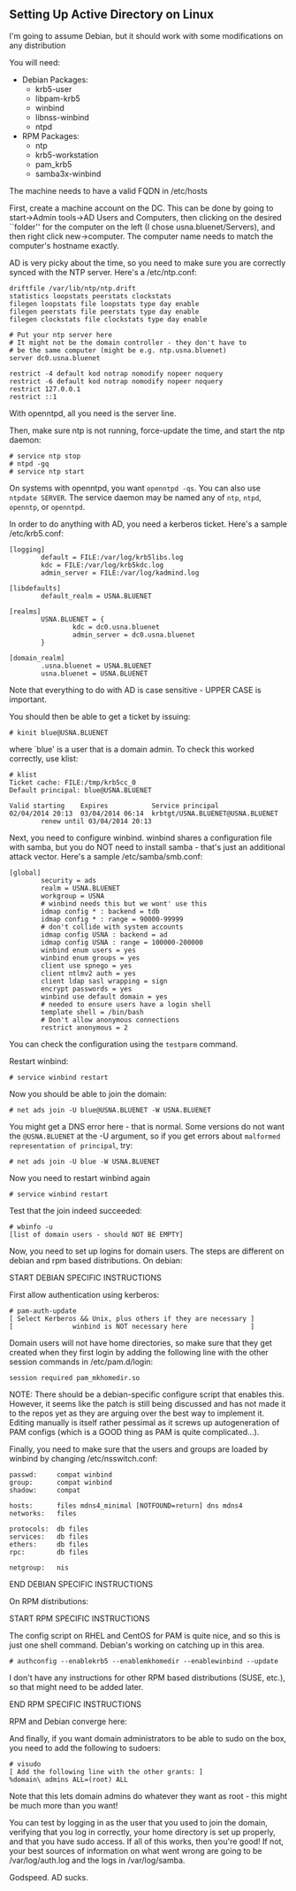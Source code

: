 Setting Up Active Directory on Linux
------------------------------------

I'm going to assume Debian, but it should work with some modifications
on any distribution

You will need:
 - Debian Packages:
    - krb5-user
    - libpam-krb5
    - winbind
    - libnss-winbind
    - ntpd
 - RPM Packages:
    - ntp
    - krb5-workstation
    - pam_krb5
    - samba3x-winbind

The machine needs to have a valid FQDN in /etc/hosts

First, create a machine account on the DC.  This can be done by
going to start->Admin tools->AD Users and Computers, then clicking
on the desired ``folder'' for the computer on the left (I chose
usna.bluenet/Servers), and then right click new->computer.  The
computer name needs to match the computer's hostname exactly.

AD is very picky about the time, so you need to make sure you are
correctly synced with the NTP server.  Here's a /etc/ntp.conf:

    driftfile /var/lib/ntp/ntp.drift
    statistics loopstats peerstats clockstats
    filegen loopstats file loopstats type day enable
    filegen peerstats file peerstats type day enable
    filegen clockstats file clockstats type day enable

    # Put your ntp server here
    # It might not be the domain controller - they don't have to
    # be the same computer (might be e.g. ntp.usna.bluenet)
    server dc0.usna.bluenet

    restrict -4 default kod notrap nomodify nopeer noquery
    restrict -6 default kod notrap nomodify nopeer noquery
    restrict 127.0.0.1
    restrict ::1

With openntpd, all you need is the server line.

Then, make sure ntp is not running, force-update the time,
and start the ntp daemon:

    # service ntp stop
    # ntpd -gq
    # service ntp start

On systems with openntpd, you want `openntpd -qs`.  You can also use
`ntpdate SERVER`.  The service daemon may be named any of `ntp`,
`ntpd`, `openntp`, or `openntpd`.

In order to do anything with AD, you need a kerberos ticket.
Here's a sample /etc/krb5.conf:

    [logging]
            default = FILE:/var/log/krb5libs.log
            kdc = FILE:/var/log/krb5kdc.log
            admin_server = FILE:/var/log/kadmind.log

    [libdefaults]
            default_realm = USNA.BLUENET

    [realms]
            USNA.BLUENET = {
                    kdc = dc0.usna.bluenet
                    admin_server = dc0.usna.bluenet
            }

    [domain_realm]
            .usna.bluenet = USNA.BLUENET
            usna.bluenet = USNA.BLUENET

Note that everything to do with AD is case sensitive - UPPER CASE
is important.

You should then be able to get a ticket by issuing:

    # kinit blue@USNA.BLUENET

where `blue' is a user that is a domain admin.  To check this worked
correctly, use klist:

    # klist
    Ticket cache: FILE:/tmp/krb5cc_0
    Default principal: blue@USNA.BLUENET

    Valid starting    Expires           Service principal
    02/04/2014 20:13  03/04/2014 06:14  krbtgt/USNA.BLUENET@USNA.BLUENET
            renew until 03/04/2014 20:13

Next, you need to configure winbind.  winbind shares a configuration
file with samba, but you do NOT need to install samba - that's just
an additional attack vector.  Here's a sample /etc/samba/smb.conf:

    [global]
            security = ads
            realm = USNA.BLUENET
            workgroup = USNA
            # winbind needs this but we wont' use this
            idmap config * : backend = tdb
            idmap config * : range = 90000-99999
            # don't collide with system accounts
            idmap config USNA : backend = ad
            idmap config USNA : range = 100000-200000
            winbind enum users = yes
            winbind enum groups = yes
            client use spnego = yes
            client ntlmv2 auth = yes
            client ldap sasl wrapping = sign
            encrypt passwords = yes
            winbind use default domain = yes
            # needed to ensure users have a login shell
            template shell = /bin/bash
            # Don't allow anonymous connections
            restrict anonymous = 2

You can check the configuration using the `testparm` command.

Restart winbind:

    # service winbind restart

Now you should be able to join the domain:

    # net ads join -U blue@USNA.BLUENET -W USNA.BLUENET

You might get a DNS error here - that is normal.  Some versions
do not want the `@USNA.BLUENET` at the -U argument, so if you get
errors about `malformed representation of principal`, try:

    # net ads join -U blue -W USNA.BLUENET

Now you need to restart winbind again

    # service winbind restart

Test that the join indeed succeeded:

    # wbinfo -u
    [list of domain users - should NOT BE EMPTY]

Now, you need to set up logins for domain users.  The steps are
different on debian and rpm based distributions.  On debian:

START DEBIAN SPECIFIC INSTRUCTIONS

First allow authentication using kerberos:

    # pam-auth-update
    [ Select Kerberos && Unix, plus others if they are necessary ]
    [               winbind is NOT necessary here                ]

Domain users will not have home directories, so make sure that
they get created when they first login by adding the following
line with the other session commands in /etc/pam.d/login:

    session required pam_mkhomedir.so

NOTE:  There should be a debian-specific configure script that enables
this.  However, it seems like the patch is still being discussed and has
not made it to the repos yet as they are arguing over the best way to
implement it.  Editing manually is itself rather pessimal as it screws
up autogeneration of PAM configs (which is a GOOD thing as PAM is quite
complicated...).

Finally, you need to make sure that the users and groups
are loaded by winbind by changing /etc/nsswitch.conf:

    passwd:		compat winbind
    group:		compat winbind
    shadow:		compat

    hosts:		files mdns4_minimal [NOTFOUND=return] dns mdns4
    networks:	files

    protocols:	db files
    services:	db files
    ethers:		db files
    rpc:		db files

    netgroup:	nis

END DEBIAN SPECIFIC INSTRUCTIONS

On RPM distributions:

START RPM SPECIFIC INSTRUCTIONS

The config script on RHEL and CentOS for PAM is quite nice, and so this
is just one shell command.  Debian's working on catching up in this area.

    # authconfig --enablekrb5 --enablemkhomedir --enablewinbind --update

I don't have any instructions for other RPM based distributions
(SUSE, etc.), so that might need to be added later.

END RPM SPECIFIC INSTRUCTIONS

RPM and Debian converge here:

And finally, if you want domain administrators to be able to
sudo on the box, you need to add the following to sudoers:

    # visudo
    [ Add the following line with the other grants: ]
    %domain\ admins ALL=(root) ALL

Note that this lets domain admins do whatever they want as
root - this might be much more than you want!

You can test by logging in as the user that you used to join
the domain, verifying that you log in correctly, your home
directory is set up properly, and that you have sudo access.
If all of this works, then you're good!  If not, your best
sources of information on what went wrong are going to be
/var/log/auth.log and the logs in /var/log/samba.

Godspeed.  AD sucks.
